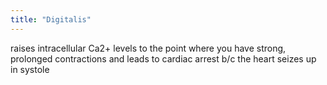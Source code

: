 ```yaml
---
title: "Digitalis"
---
```

raises intracellular Ca2+ levels to the point where you have strong, prolonged contractions and leads to cardiac arrest b/c the heart seizes up in systole


